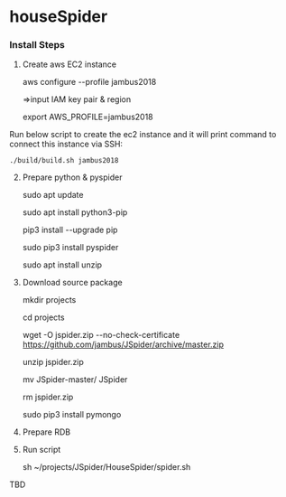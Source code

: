 # houseSpider

### Install Steps

1) Create aws EC2 instance

	aws configure --profile jambus2018
	
	=>input IAM key pair & region
	
	export AWS_PROFILE=jambus2018

Run below script to create the ec2 instance and it will print command to connect this instance via SSH:
	
	./build/build.sh jambus2018

2) Prepare python & pyspider

	sudo apt update
	
	sudo apt install python3-pip
	
	pip3 install --upgrade pip
	
	sudo pip3 install pyspider
	
	sudo apt install unzip


3) Download source package

	mkdir projects
	
	cd projects
	
	wget -O jspider.zip --no-check-certificate https://github.com/jambus/JSpider/archive/master.zip
	
	unzip jspider.zip
	
	mv JSpider-master/ JSpider
	
	rm jspider.zip
	
	sudo pip3 install pymongo


4) Prepare RDB


5) Run script

	sh ~/projects/JSpider/HouseSpider/spider.sh

TBD